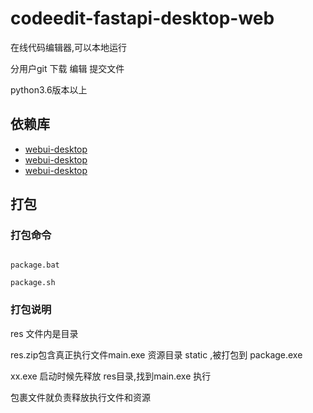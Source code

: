 # codeedit-fastapi-desktop-web
在线代码编辑器,可以本地运行


分用户git 下载 编辑 提交文件



python3.6版本以上



## 依赖库

- [webui-desktop](https://github.com/webui-dev/webui-desktop)
- [webui-desktop](https://github.com/webui-dev/webui-desktop)
- [webui-desktop](https://github.com/webui-dev/webui-desktop)




##  打包

###  打包命令
```shell lines

package.bat

package.sh

```

### 打包说明

res
文件内是目录

res.zip包含真正执行文件main.exe 资源目录 static ,被打包到 package.exe


xx.exe
启动时候先释放  res目录,找到main.exe 执行


包裹文件就负责释放执行文件和资源



